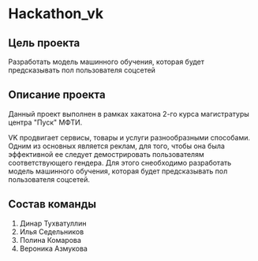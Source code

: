 # Hackathon_vk

## Цель проекта
Разработать модель машинного обучения, которая будет предсказывать пол пользователя соцсетей

## Описание проекта
Данный проект выполнен в рамках хакатона 2-го курса магистратуры центра "Пуск" МФТИ.

VK продвигает сервисы, товары и услуги разнообразными способами. Одним из основных является реклам, для того, чтобы она была эффективной ее следует демострировать пользователям соответствующего гендера. Для этого снеобходимо разработать модель машинного обучения, которая будет предсказывать пол пользователя соцсетей.

## Состав команды
1. Динар Тухватуллин
2. Илья Седельников
3. Полина Комарова
4. Вероника Азмукова
